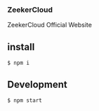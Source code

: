 ### ZeekerCloud

ZeekerCloud Official Website

## install
```
$ npm i 
```

## Development

```
$ npm start
```